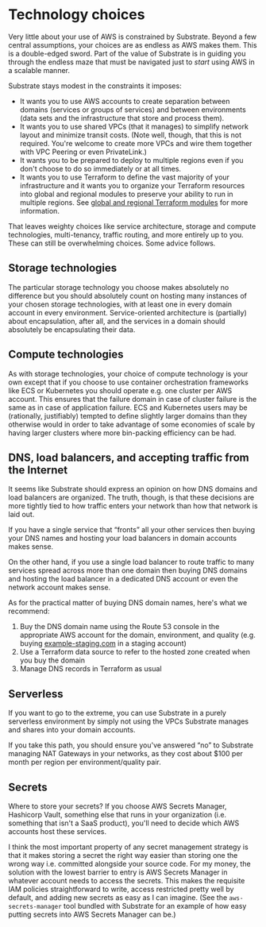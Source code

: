 # Technology choices

Very little about your use of AWS is constrained by Substrate. Beyond a few central assumptions, your choices are as endless as AWS makes them. This is a double-edged sword. Part of the value of Substrate is in guiding you through the endless maze that must be navigated just to _start_ using AWS in a scalable manner.

Substrate stays modest in the constraints it imposes:

* It wants you to use AWS accounts to create separation between domains (services or groups of services) and between environments (data sets and the infrastructure that store and process them).
* It wants you to use shared VPCs (that it manages) to simplify network layout and minimize transit costs. (Note well, though, that this is not required. You're welcome to create more VPCs and wire them together with VPC Peering or even PrivateLink.)
* It wants you to be prepared to deploy to multiple regions even if you don't choose to do so immediately or at all times.
* It wants you to use Terraform to define the vast majority of your infrastructure and it wants you to organize your Terraform resources into global and regional modules to preserve your ability to run in multiple regions. See [global and regional Terraform modules](https://github.com/src-bin/substrate-manual/blob/main/global-and-regional-terraform-modules/README.md) for more information.

That leaves weighty choices like service architecture, storage and compute technologies, multi-tenancy, traffic routing, and more entirely up to you. These can still be overwhelming choices. Some advice follows.

## Storage technologies

The particular storage technology you choose makes absolutely no difference but you should absolutely count on hosting many instances of your chosen storage technologies, with at least one in every domain account in every environment. Service-oriented architecture is (partially) about encapsulation, after all, and the services in a domain should absolutely be encapsulating their data.

## Compute technologies

As with storage technologies, your choice of compute technology is your own except that if you choose to use container orchestration frameworks like ECS or Kubernetes you should operate e.g. one cluster per AWS account. This ensures that the failure domain in case of cluster failure is the same as in case of application failure. ECS and Kubernetes users may be (rationally, justifiably) tempted to define slightly larger domains than they otherwise would in order to take advantage of some economies of scale by having larger clusters where more bin-packing efficiency can be had.

## DNS, load balancers, and accepting traffic from the Internet

It seems like Substrate should express an opinion on how DNS domains and load balancers are organized. The truth, though, is that these decisions are more tightly tied to how traffic enters your network than how that network is laid out.

If you have a single service that “fronts” all your other services then buying your DNS names and hosting your load balancers in domain accounts makes sense.

On the other hand, if you use a single load balancer to route traffic to many services spread across more than one domain then buying DNS domains and hosting the load balancer in a dedicated DNS account or even the network account makes sense.

As for the practical matter of buying DNS domain names, here's what we recommend:

1. Buy the DNS domain name using the Route 53 console in the appropriate AWS account for the domain, environment, and quality (e.g. buying [example-staging.com](http://example-staging.com) in a staging account)
2. Use a Terraform data source to refer to the hosted zone created when you buy the domain
3. Manage DNS records in Terraform as usual

## Serverless

If you want to go to the extreme, you can use Substrate in a purely serverless environment by simply not using the VPCs Substrate manages and shares into your domain accounts.

If you take this path, you should ensure you've answered “no” to Substrate managing NAT Gateways in your networks, as they cost about $100 per month per region per environment/quality pair.

## Secrets

Where to store your secrets? If you choose AWS Secrets Manager, Hashicorp Vault, something else that runs in your organization (i.e. something that isn't a SaaS product), you'll need to decide which AWS accounts host these services.

I think the most important property of any secret management strategy is that it makes storing a secret the right way easier than storing one the wrong way i.e. committed alongside your source code. For my money, the solution with the lowest barrier to entry is AWS Secrets Manager in whatever account needs to access the secrets. This makes the requisite IAM policies straightforward to write, access restricted pretty well by default, and adding new secrets as easy as I can imagine. (See the `aws-secrets-manager` tool bundled with Substrate for an example of how easy putting secrets into AWS Secrets Manager can be.)
